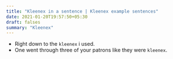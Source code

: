```yaml
---
title: "Kleenex in a sentence | Kleenex example sentences"
date: 2021-01-20T19:57:50+05:30
draft: falses
summary: "Kleenex"
---
```

- Right down to the `kleenex` i used.
- One went through three of your patrons like they were `kleenex`.
                 
